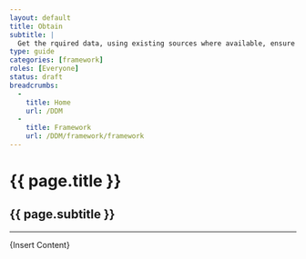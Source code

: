 ```yaml
---
layout: default
title: Obtain
subtitle: |
  Get the rquired data, using existing sources where available, ensure open data requirements and standards can be met.
type: guide
categories: [framework]
roles: [Everyone]
status: draft
breadcrumbs:
  -
    title: Home
    url: /DDM
  -
    title: Framework
    url: /DDM/framework/framework
---
```


# {{ page.title }}

## {{ page.subtitle }}

***
  
{Insert Content}
